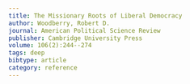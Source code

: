 ```yaml
---
title: The Missionary Roots of Liberal Democracy
author: Woodberry, Robert D.
journal: American Political Science Review
publisher: Cambridge University Press
volume: 106(2):244--274
tags: deep
bibtype: article
category: reference
---
```

